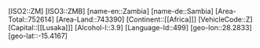 ﻿---
location: [-15.4167,28.2833]
type: Country
tags:
- geo/Country

SpocWebEntityId: 27063
isDeleted: false
confidential: public

---
[ISO2::ZM]
[ISO3::ZMB]
[name-en::Zambia]
[name-de::Sambia]
[Area-Total::752614]
[Area-Land::743390]
[Continent::[[Africa]]]
[VehicleCode::Z]
[Capital::[[Lusaka]]]
[Alcohol-l::3.9]
[Language-Id::499]
[geo-lon::28.2833]
[geo-lat::-15.4167]

